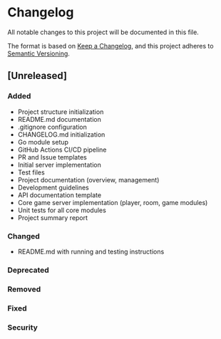 # Changelog

All notable changes to this project will be documented in this file.

The format is based on [Keep a Changelog](https://keepachangelog.com/en/1.0.0/),
and this project adheres to [Semantic Versioning](https://semver.org/spec/v2.0.0.html).

## [Unreleased]

### Added
- Project structure initialization
- README.md documentation
- .gitignore configuration
- CHANGELOG.md initialization
- Go module setup
- GitHub Actions CI/CD pipeline
- PR and Issue templates
- Initial server implementation
- Test files
- Project documentation (overview, management)
- Development guidelines
- API documentation template
- Core game server implementation (player, room, game modules)
- Unit tests for all core modules
- Project summary report

### Changed
- README.md with running and testing instructions

### Deprecated

### Removed

### Fixed

### Security
